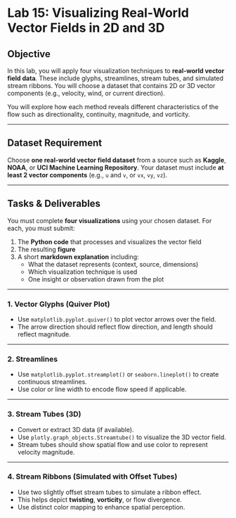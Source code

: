 # Lab 15: Visualizing Real-World Vector Fields in 2D and 3D

## Objective

In this lab, you will apply four visualization techniques to **real-world vector field data**. These include glyphs, streamlines, stream tubes, and simulated stream ribbons. You will choose a dataset that contains 2D or 3D vector components (e.g., velocity, wind, or current direction).

You will explore how each method reveals different characteristics of the flow such as directionality, continuity, magnitude, and vorticity.

---

## Dataset Requirement

Choose **one real-world vector field dataset** from a source such as **Kaggle**, **NOAA**, or **UCI Machine Learning Repository**. Your dataset must include **at least 2 vector components** (e.g., `u` and `v`, or `vx`, `vy`, `vz`).

---

## Tasks & Deliverables

You must complete **four visualizations** using your chosen dataset. For each, you must submit:

1. The **Python code** that processes and visualizes the vector field
2. The resulting **figure**
3. A short **markdown explanation** including:
   - What the dataset represents (context, source, dimensions)
   - Which visualization technique is used
   - One insight or observation drawn from the plot

---

### 1. Vector Glyphs (Quiver Plot)

- Use `matplotlib.pyplot.quiver()` to plot vector arrows over the field.
- The arrow direction should reflect flow direction, and length should reflect magnitude.

---

### 2. Streamlines

- Use `matplotlib.pyplot.streamplot()` or `seaborn.lineplot()` to create continuous streamlines.
- Use color or line width to encode flow speed if applicable.

---

### 3. Stream Tubes (3D)

- Convert or extract 3D data (if available).
- Use `plotly.graph_objects.Streamtube()` to visualize the 3D vector field.
- Stream tubes should show spatial flow and use color to represent velocity magnitude.

---

### 4. Stream Ribbons (Simulated with Offset Tubes)

- Use two slightly offset stream tubes to simulate a ribbon effect.
- This helps depict **twisting**, **vorticity**, or flow divergence.
- Use distinct color mapping to enhance spatial perception.
